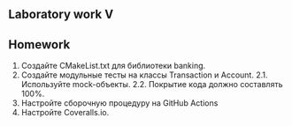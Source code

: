 ## Laboratory work V

## Homework

1. Создайте CMakeList.txt для библиотеки banking.
2. Создайте модульные тесты на классы Transaction и Account. 2.1. Используйте mock-объекты. 2.2. Покрытие кода должно составлять 100%.
3. Настройте сборочную процедуру на GitHub Actions
4. Настройте Coveralls.io.
